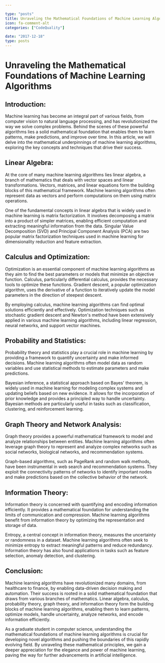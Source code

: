 ```yaml
---

type: "posts"
title: Unraveling the Mathematical Foundations of Machine Learning Algorithms
icon: fa-comment-alt
categories: ["CodeQuality"]

date: "2017-12-18"
type: posts
---
```





# Unraveling the Mathematical Foundations of Machine Learning Algorithms

## Introduction:
Machine learning has become an integral part of various fields, from computer vision to natural language processing, and has revolutionized the way we solve complex problems. Behind the scenes of these powerful algorithms lies a solid mathematical foundation that enables them to learn patterns, make predictions, and improve over time. In this article, we will delve into the mathematical underpinnings of machine learning algorithms, exploring the key concepts and techniques that drive their success.

## Linear Algebra:
At the core of many machine learning algorithms lies linear algebra, a branch of mathematics that deals with vector spaces and linear transformations. Vectors, matrices, and linear equations form the building blocks of this mathematical framework. Machine learning algorithms often represent data as vectors and perform computations on them using matrix operations.

One of the fundamental concepts in linear algebra that is widely used in machine learning is matrix factorization. It involves decomposing a matrix into a product of simpler matrices, enabling efficient computation and extracting meaningful information from the data. Singular Value Decomposition (SVD) and Principal Component Analysis (PCA) are two popular matrix factorization techniques used in machine learning for dimensionality reduction and feature extraction.

## Calculus and Optimization:
Optimization is an essential component of machine learning algorithms as they aim to find the best parameters or models that minimize an objective function. Calculus, particularly differential calculus, provides the necessary tools to optimize these functions. Gradient descent, a popular optimization algorithm, uses the derivative of a function to iteratively update the model parameters in the direction of steepest descent.

By employing calculus, machine learning algorithms can find optimal solutions efficiently and effectively. Optimization techniques such as stochastic gradient descent and Newton's method have been extensively applied in various machine learning algorithms, including linear regression, neural networks, and support vector machines.

## Probability and Statistics:
Probability theory and statistics play a crucial role in machine learning by providing a framework to quantify uncertainty and make informed decisions. Machine learning algorithms often model data as random variables and use statistical methods to estimate parameters and make predictions.

Bayesian inference, a statistical approach based on Bayes' theorem, is widely used in machine learning for modeling complex systems and updating beliefs based on new evidence. It allows for the incorporation of prior knowledge and provides a principled way to handle uncertainty. Bayesian methods are particularly useful in tasks such as classification, clustering, and reinforcement learning.

## Graph Theory and Network Analysis:
Graph theory provides a powerful mathematical framework to model and analyze relationships between entities. Machine learning algorithms often leverage graph theory to represent and analyze complex networks such as social networks, biological networks, and recommendation systems.

Graph-based algorithms, such as PageRank and random walk methods, have been instrumental in web search and recommendation systems. They exploit the connectivity patterns of networks to identify important nodes and make predictions based on the collective behavior of the network.

## Information Theory:
Information theory is concerned with quantifying and encoding information efficiently. It provides a mathematical foundation for understanding the limits of communication and compression. Machine learning algorithms benefit from information theory by optimizing the representation and storage of data.

Entropy, a central concept in information theory, measures the uncertainty or randomness in a dataset. Machine learning algorithms often seek to minimize entropy to extract meaningful patterns and reduce redundancy. Information theory has also found applications in tasks such as feature selection, anomaly detection, and clustering.

## Conclusion:
Machine learning algorithms have revolutionized many domains, from healthcare to finance, by enabling data-driven decision making and automation. Their success is rooted in a solid mathematical foundation that draws from various branches of mathematics. Linear algebra, calculus, probability theory, graph theory, and information theory form the building blocks of machine learning algorithms, enabling them to learn patterns, optimize models, handle uncertainty, analyze networks, and encode information efficiently.

As a graduate student in computer science, understanding the mathematical foundations of machine learning algorithms is crucial for developing novel algorithms and pushing the boundaries of this rapidly evolving field. By unraveling these mathematical principles, we gain a deeper appreciation for the elegance and power of machine learning, paving the way for further advancements in artificial intelligence.